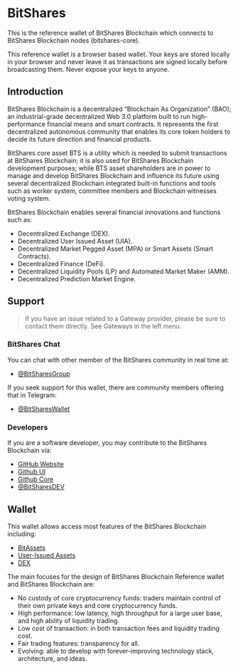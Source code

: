 # BitShares

This is the reference wallet of BitShares Blockchain which connects to BitShares Blockchain nodes (bitshares-core).

This reference wallet is a browser based wallet. Your keys are stored locally in your browser and never leave it as transactions are signed locally 
before broadcasting them. Never expose your keys to anyone. 


## Introduction

BitShares Blockchain is a decentralized “Blockchain As Organization” (BAO); an industrial-grade decentralized Web 3.0 platform built to run high-performance financial means and smart contracts. It represents the first decentralized autonomous community that enables its core token holders to decide its future direction and financial products.

BitShares core asset BTS is a utility which is needed to submit transactions at BitShares Blockchain; it is also used for BitShares Blockchain development purposes; while BTS asset shareholders are in power to manage and develop BitShares Blockchain and influence its future using several decentralized Blockchain integrated built-in functions and tools such as worker system, committee members and Blockchain witnesses voting system.

BitShares Blockchain enables several financial innovations and functions such as:

- Decentralized Exchange (DEX).
- Decentralized User Issued Asset (UIA).
- Decentralized Market Pegged Asset (MPA) or Smart Assets (Smart Contracts).
- Decentralized Finance (DeFi).
- Decentralized Liquidity Pools (LP) and Automated Market Maker (AMM).
- Decentralized Prediction Market Engine.


## Support

>If you have an issue related to a Gateway provider, please be sure to contact them directly. See Gateways in the left menu.


### BitShares Chat

You can chat with other member of the BitShares community in real time at:

- [@BitSharesGroup](https://t.me/BitSharesGroup)


If you seek support for this wallet, there are community members offering that in Telegram:

- [@BitSharesWallet](https://t.me/BitSharesWallet)


### Developers

If you are a software developer, you may contribute to the BitShares Blockchain via:

- [GitHub Website](https://bitshares.github.io)
- [Github UI](https://github.com/bitshares/bitshares-ui)
- [Github Core](https://github.com/bitshares/bitshares-core)
- [@BitSharesDEV](https://t.me/BitSharesDEV)


## Wallet

This wallet allows access most features of the BitShares Blockchain including:

- [BitAssets](/help/assets/mpa)
- [User-Issued Assets](/help/assets/uia)
- [DEX](/help/dex/introduction)


The main focuses for the design of BitShares Blockchain Reference wallet and BitShares Blockchain are:

- No custody of core cryptocurrency funds: traders maintain control of their own private keys and core cryptocurrency funds.
- High performance: low latency, high throughput for a large user base, and high ability of liquidity trading.
- Low cost of transaction: in both transaction fees and liquidity trading cost.
- Fair trading features: transparency for all.
- Evolving: able to develop with forever-improving technology stack, architecture, and ideas.
